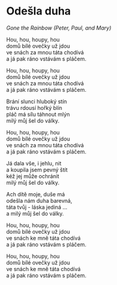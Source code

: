# Odešla duha
*Gone the Rainbow (Peter, Paul, and Mary)*

Hou, hou, houpy, hou     
domů bílé ovečky už jdou     
ve snách za mnou táta chodívá     
a já pak ráno vstávám s pláčem.

Hou, hou, houpy, hou     
domů bílé ovečky už jdou     
ve snách za mnou táta chodívá     
a já pak ráno vstávám s pláčem.

Brání slunci hluboký stín     
trávu rdousí hořký blín     
pláč má sílu táhnout mlýn     
milý můj šel do války. 

Hou, hou, houpy, hou     
domů bílé ovečky už jdou     
ve snách za mnou táta chodívá     
a já pak ráno vstávám s pláčem.

Já dala vše, i jehlu, nit     
a koupila jsem pevný štít      
kéž jej může ochránit      
milý můj šel do války. 

Ach dítě moje, duše má     
odešla nám duha barevná,     
táta tvůj - láska jediná ...    
a milý můj šel do války. 

Hou, hou, houpy, hou     
domů bílé ovečky už jdou     
ve snách ke mně táta chodívá     
a já pak ráno vstávám s pláčem.

Hou, hou, houpy, hou     
domů bílé ovečky už jdou     
ve snách ke mně táta chodívá     
a já pak ráno vstávám s pláčem.


